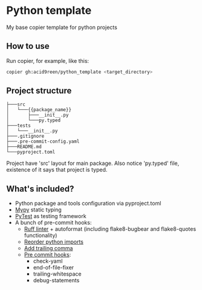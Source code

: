 # Python template
My base copier template for python projects

## How to use
Run copier, for example, like this:

```bash
copier gh:acid9reen/python_template <target_directory>
```

## Project structure
```
├───src
│   └───{{package_name}}
│       ├───__init__.py
│       └───py.typed
├───tests
│   └───__init__.py
├───.gitignore
├───.pre-commit-config.yaml
├───README.md
└───pyproject.toml
```

Project have 'src' layout for main package. Also notice 'py.typed' file, existence of it says that project is typed.

## What's included?
* Python package and tools configuration via pyproject.toml
* [Mypy](https://github.com/python/mypy) static typing
* [PyTest](https://github.com/pytest-dev/pytest) as testing framework
* A bunch of pre-commit hooks:
    * [Ruff linter](https://github.com/charliermarsh/ruff) + autoformat (including flake8-bugbear and flake8-quotes functionality)
    * [Reorder python imports](https://github.com/asottile/reorder_python_imports)
    * [Add trailing comma](https://github.com/asottile/add-trailing-comma)
    * [Pre commit hooks](https://github.com/pre-commit/pre-commit-hooks):
        * check-yaml
        * end-of-file-fixer
        * trailing-whitespace
        * debug-statements

